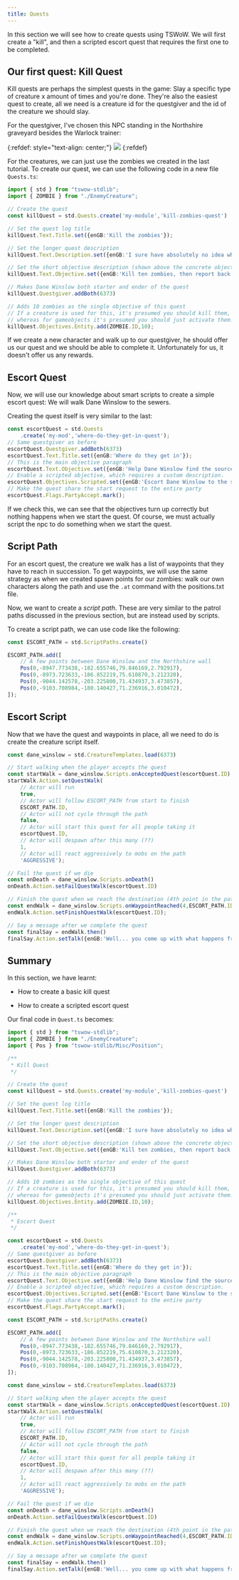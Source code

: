 ```yaml
---
title: Quests
---
```


In this section we will see how to create quests using TSWoW. We will first create a "kill", and then a scripted escort quest that requires the first one to be completed.

## Our first quest: Kill Quest

Kill quests are perhaps the simplest quests in the game: Slay a specific type of creature x amount of times and you're done. They're also the easiest quest to create, all we need is a creature id for the questgiver and the id of the creature we should slay. 

For the questgiver, I've chosen this NPC standing in the Northshire graveyard besides the Warlock trainer:

{:refdef: style="text-align: center;"}
![](../questgiver.png)
{:refdef}

For the creatures, we can just use the zombies we created in the last tutorial. To create our quest, we can use the following code in a new file `Quests.ts`:

```ts
import { std } from "tswow-stdlib";
import { ZOMBIE } from "./EnemyCreature";

// Create the quest
const killQuest = std.Quests.create('my-module','kill-zombies-quest')

// Set the quest log title
killQuest.Text.Title.set({enGB:'Kill the zombies'});

// Set the longer quest description 
killQuest.Text.Description.set({enGB:'I sure have absolutely no idea where those zombies came from, but they are beginning to become a little more than an annoyance at this point. Please clear them out for us, will you?'});

// Set the short objective description (shown above the concrete objectives)
killQuest.Text.Objective.set({enGB:'Kill ten zombies, then report back to Dane Winslow.'});

// Makes Dane Winslow both starter and ender of the quest
killQuest.Questgiver.addBoth(6373)

// Adds 10 zombies as the single objective of this quest
// If a creature is used for this, it's presumed you should kill them, 
// whereas for gameobjects it's presumed you should just activate them.
killQuest.Objectives.Entity.add(ZOMBIE.ID,10);
```

If we create a new character and walk up to our questgiver, he should offer us our quest and we should be able to complete it. Unfortunately for us, it doesn't offer us any rewards.

## Escort Quest

Now, we will use our knowledge about smart scripts to create a simple escort quest: We will walk Dane Winslow to the sewers. 

Creating the quest itself is very similar to the last: 

```ts
const escortQuest = std.Quests
    .create('my-mod','where-do-they-get-in-quest');
// Same questgiver as before
escortQuest.Questgiver.addBoth(6373)
escortQuest.Text.Title.set({enGB:'Where do they get in'});
// This is the main objective paragraph
escortQuest.Text.Objective.set({enGB:'Help Dane Winslow find the source of the zombies.'});
// Enable a scripted objective, which requires a custom description.
escortQuest.Objectives.Scripted.set({enGB:'Escort Dane Winslow to the sewer'});
// Make the quest share the start request to the entire party
escortQuest.Flags.PartyAccept.mark();
```

If we check this, we can see that the objectives turn up correctly but nothing happens when we start the quest. Of course, we must actually script the npc to do something when we start the quest.

## Script Path

For an escort quest, the creature we walk has a list of waypoints that they have to reach in succession. To get waypoints, we will use the same strategy as when we created spawn points for our zombies: walk our own characters along the path and use the `.at` command with the positions.txt file.

Now, we want to create a _script path_. These are very similar to the patrol paths discussed in the previous section, but are instead used by scripts.

To create a script path, we can use code like the following:

```ts
const ESCORT_PATH = std.ScriptPaths.create()

ESCORT_PATH.add([
    // A few points between Dane Winslow and the Northshire wall
    Pos(0,-8947.773438,-182.655746,79.846169,2.792917),
    Pos(0,-8973.723633,-186.852219,75.610870,3.212320),
    Pos(0,-9044.142578,-203.225800,71.434937,3.473857),
    Pos(0,-9103.708984,-180.140427,71.236916,3.010472),
]);
```

## Escort Script

Now that we have the quest and waypoints in place, all we need to do is create the creature script itself. 

```ts
const dane_winslow = std.CreatureTemplates.load(6373)

// Start walking when the player accepts the quest
const startWalk = dane_winslow.Scripts.onAcceptedQuest(escortQuest.ID)
startWalk.Action.setQuestWalk(
    // Actor will run
    true,
    // Actor will follow ESCORT_PATH from start to finish
    ESCORT_PATH.ID,
    // Actor will not cycle through the path
    false,
    // Actor will start this quest for all people taking it
    escortQuest.ID,
    // Actor will despawn after this many (??)
    1,
    // Actor will react aggressively to mobs on the path
    'AGGRESSIVE');

// Fail the quest if we die
const onDeath = dane_winslow.Scripts.onDeath()
onDeath.Action.setFailQuestWalk(escortQuest.ID)

// Finish the quest when we reach the destination (4th point in the path)
const endWalk = dane_winslow.Scripts.onWaypointReached(4,ESCORT_PATH.ID)
endWalk.Action.setFinishQuestWalk(escortQuest.ID);

// Say a message after we complete the quest
const finalSay = endWalk.then()
finalSay.Action.setTalk({enGB:'Well... you come up with what happens from here!'},10,0)
```

## Summary

In this section, we have learnt:

- How to create a basic kill quest

- How to create a scripted escort quest

Our final code in `Quest.ts` becomes:

```ts
import { std } from "tswow-stdlib";
import { ZOMBIE } from "./EnemyCreature";
import { Pos } from "tswow-stdlib/Misc/Position";

/** 
 * Kill Quest 
 */

// Create the quest
const killQuest = std.Quests.create('my-module','kill-zombies-quest')

// Set the quest log title
killQuest.Text.Title.set({enGB:'Kill the zombies'});

// Set the longer quest description 
killQuest.Text.Description.set({enGB:'I sure have absolutely no idea where those zombies came from, but they are beginning to become a little more than an annoyance at this point. Please clear them out for us, will you?'});

// Set the short objective description (shown above the concrete objectives)
killQuest.Text.Objective.set({enGB:'Kill ten zombies, then report back to Dane Winslow.'});

// Makes Dane Winslow both starter and ender of the quest
killQuest.Questgiver.addBoth(6373)

// Adds 10 zombies as the single objective of this quest
// If a creature is used for this, it's presumed you should kill them, 
// whereas for gameobjects it's presumed you should just activate them.
killQuest.Objectives.Entity.add(ZOMBIE.ID,10);

/**
 * Escort Quest
 */

const escortQuest = std.Quests
    .create('my-mod','where-do-they-get-in-quest');
// Same questgiver as before
escortQuest.Questgiver.addBoth(6373)
escortQuest.Text.Title.set({enGB:'Where do they get in'});
// This is the main objective paragraph
escortQuest.Text.Objective.set({enGB:'Help Dane Winslow find the source of the zombies.'});
// Enable a scripted objective, which requires a custom description.
escortQuest.Objectives.Scripted.set({enGB:'Escort Dane Winslow to the sewer'});
// Make the quest share the start request to the entire party
escortQuest.Flags.PartyAccept.mark();

const ESCORT_PATH = std.ScriptPaths.create()

ESCORT_PATH.add([
    // A few points between Dane Winslow and the Northshire wall
    Pos(0,-8947.773438,-182.655746,79.846169,2.792917),
    Pos(0,-8973.723633,-186.852219,75.610870,3.212320),
    Pos(0,-9044.142578,-203.225800,71.434937,3.473857),
    Pos(0,-9103.708984,-180.140427,71.236916,3.010472),
]);

const dane_winslow = std.CreatureTemplates.load(6373)

// Start walking when the player accepts the quest
const startWalk = dane_winslow.Scripts.onAcceptedQuest(escortQuest.ID)
startWalk.Action.setQuestWalk(
    // Actor will run
    true,
    // Actor will follow ESCORT_PATH from start to finish
    ESCORT_PATH.ID,
    // Actor will not cycle through the path
    false,
    // Actor will start this quest for all people taking it
    escortQuest.ID,
    // Actor will despawn after this many (??)
    1,
    // Actor will react aggressively to mobs on the path
    'AGGRESSIVE');

// Fail the quest if we die
const onDeath = dane_winslow.Scripts.onDeath()
onDeath.Action.setFailQuestWalk(escortQuest.ID)

// Finish the quest when we reach the destination (4th point in the path)
const endWalk = dane_winslow.Scripts.onWaypointReached(4,ESCORT_PATH.ID)
endWalk.Action.setFinishQuestWalk(escortQuest.ID);

// Say a message after we complete the quest
const finalSay = endWalk.then()
finalSay.Action.setTalk({enGB:'Well... you come up with what happens from here!'},10,0)
```
